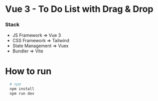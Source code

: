 # Vue 3 - To Do List with Drag & Drop

### Stack
- JS Framework     => Vue 3
- CSS Framework    => Tailwind
- State Management => Vuex
- Bundler          => Vite

# How to run
```bash
  # npm 
  npm install
  npm run dev
```
